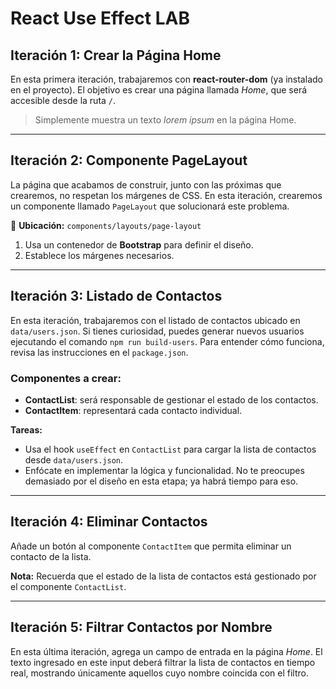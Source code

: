 # React Use Effect LAB

## Iteración 1: Crear la Página Home

En esta primera iteración, trabajaremos con **react-router-dom** (ya instalado en el proyecto). El objetivo es crear una página llamada *Home*, que será accesible desde la ruta `/`.

> Simplemente muestra un texto _lorem ipsum_ en la página Home.

---

## Iteración 2: Componente PageLayout

La página que acabamos de construir, junto con las próximas que crearemos, no respetan los márgenes de CSS. En esta iteración, crearemos un componente llamado `PageLayout` que solucionará este problema. 

📂 **Ubicación:** `components/layouts/page-layout`

1. Usa un contenedor de **Bootstrap** para definir el diseño.
2. Establece los márgenes necesarios.

---

## Iteración 3: Listado de Contactos

En esta iteración, trabajaremos con el listado de contactos ubicado en `data/users.json`. Si tienes curiosidad, puedes generar nuevos usuarios ejecutando el comando `npm run build-users`. Para entender cómo funciona, revisa las instrucciones en el `package.json`. 

### Componentes a crear:
- **ContactList**: será responsable de gestionar el estado de los contactos.
- **ContactItem**: representará cada contacto individual.

**Tareas:**
- Usa el hook `useEffect` en `ContactList` para cargar la lista de contactos desde `data/users.json`.
- Enfócate en implementar la lógica y funcionalidad. No te preocupes demasiado por el diseño en esta etapa; ya habrá tiempo para eso.

---

## Iteración 4: Eliminar Contactos

Añade un botón al componente `ContactItem` que permita eliminar un contacto de la lista. 

**Nota:** Recuerda que el estado de la lista de contactos está gestionado por el componente `ContactList`.

---

## Iteración 5: Filtrar Contactos por Nombre

En esta última iteración, agrega un campo de entrada en la página *Home*. El texto ingresado en este input deberá filtrar la lista de contactos en tiempo real, mostrando únicamente aquellos cuyo nombre coincida con el filtro.
